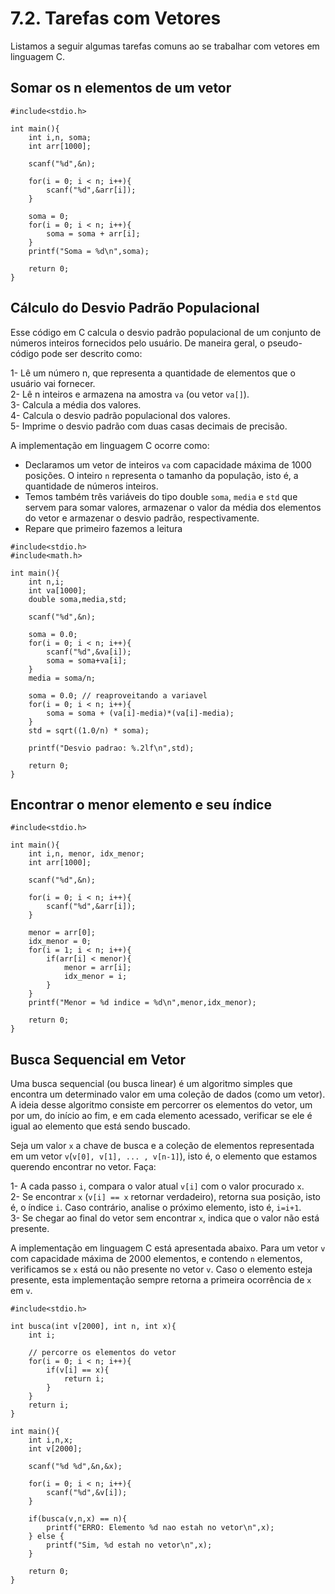 # 7.2. Tarefas com Vetores

Listamos a seguir algumas tarefas comuns ao se trabalhar com vetores em linguagem C.

## Somar os n elementos de um vetor

```
#include<stdio.h>

int main(){
    int i,n, soma;
    int arr[1000];

    scanf("%d",&n);

    for(i = 0; i < n; i++){
        scanf("%d",&arr[i]);
    }

    soma = 0;
    for(i = 0; i < n; i++){
        soma = soma + arr[i];
    }
    printf("Soma = %d\n",soma);

    return 0;
}
```

## Cálculo do Desvio Padrão Populacional

Esse código em C calcula o desvio padrão populacional de um conjunto de números inteiros fornecidos pelo usuário. De maneira geral, o pseudo-código pode ser descrito como:

1- Lê um número n, que representa a quantidade de elementos que o usuário vai fornecer.<br>
2- Lê n inteiros e armazena na amostra ```va``` (ou vetor ```va[]```).<br>
3- Calcula a média dos valores.<br>
4- Calcula o desvio padrão populacional dos valores.<br>
5- Imprime o desvio padrão com duas casas decimais de precisão.<br>

A implementação em linguagem C ocorre como:

- Declaramos um vetor de inteiros ```va``` com capacidade máxima de 1000 posições. O inteiro ```n``` representa o tamanho da população, isto é, a quantidade de números inteiros.
- Temos também três variáveis do tipo double ```soma```, ```media``` e ```std``` que servem para somar valores, armazenar o valor da média dos elementos do vetor e armazenar o desvio padrão, respectivamente.
- Repare que primeiro fazemos a leitura 
  
```
#include<stdio.h>
#include<math.h>

int main(){
    int n,i;
    int va[1000];
    double soma,media,std;

    scanf("%d",&n);

    soma = 0.0;
    for(i = 0; i < n; i++){
        scanf("%d",&va[i]);
        soma = soma+va[i];
    }
    media = soma/n;

    soma = 0.0; // reaproveitando a variavel
    for(i = 0; i < n; i++){
        soma = soma + (va[i]-media)*(va[i]-media);
    }
    std = sqrt((1.0/n) * soma);

    printf("Desvio padrao: %.2lf\n",std);

    return 0;
}
```

## Encontrar o menor elemento e seu índice

```
#include<stdio.h>

int main(){
    int i,n, menor, idx_menor;
    int arr[1000];

    scanf("%d",&n);

    for(i = 0; i < n; i++){
        scanf("%d",&arr[i]);
    }

    menor = arr[0];
    idx_menor = 0;
    for(i = 1; i < n; i++){
        if(arr[i] < menor){
            menor = arr[i];
            idx_menor = i;
        }
    }
    printf("Menor = %d indice = %d\n",menor,idx_menor);

    return 0;
}
```

## Busca Sequencial em Vetor

Uma busca sequencial (ou busca linear) é um algoritmo simples que encontra um determinado valor em uma coleção de dados (como um vetor). A ideia desse algoritmo consiste em percorrer os elementos do vetor, um por um, do início ao fim, e em cada elemento acessado, verificar se ele é igual ao elemento que está sendo buscado.

Seja um valor ```x``` a chave de busca e a coleção de elementos representada em um vetor ```v```(```v[0], v[1], ... , v[n-1]```), isto é, o elemento que estamos querendo encontrar no vetor. Faça:

1- A cada passo ```i```, compara o valor atual ```v[i]``` com o valor procurado ```x```.<br>
2- Se encontrar ```x``` (```v[i] == x``` retornar verdadeiro), retorna sua posição, isto é, o índice ```i```. Caso contrário, analise o próximo elemento, isto é, ```i=i+1```.<br>
3- Se chegar ao final do vetor sem encontrar ```x```, indica que o valor não está presente.<br>

A implementação em linguagem C está apresentada abaixo. Para um vetor ```v``` com capacidade máxima de 2000 elementos, e contendo ```n``` elementos, verificamos se ```x``` está ou não presente no vetor ```v```. Caso o elemento esteja presente, esta implementação sempre retorna a primeira ocorrência de ```x``` em ```v```.

```
#include<stdio.h>

int busca(int v[2000], int n, int x){
    int i;

    // percorre os elementos do vetor
    for(i = 0; i < n; i++){
        if(v[i] == x){
            return i;
        }
    }
    return i;
}

int main(){
    int i,n,x;
    int v[2000];

    scanf("%d %d",&n,&x);

    for(i = 0; i < n; i++){
        scanf("%d",&v[i]);
    }

    if(busca(v,n,x) == n){
        printf("ERRO: Elemento %d nao estah no vetor\n",x);
    } else {
        printf("Sim, %d estah no vetor\n",x);
    }

    return 0;
}
```
